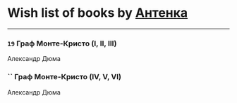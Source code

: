# Wish list of books by [Антенка](https://plus.google.com/u/0/118158645037334943900/)
---

### `19` Граф Монте-Кристо (I, II, III)
Александр Дюма

### `` Граф Монте-Кристо (IV, V, VI)
Александр Дюма

